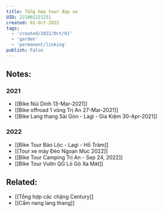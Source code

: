 ```yaml
---
title: Tổng hợp tour đạp xe
UID: 221001221251
created: 01-Oct-2022
tags:
  - 'created/2022/Oct/01'
  - 'garden'
  - 'permanent/linking'
publish: False
---
```

## Notes:

### 2021
- [[Bike Núi Dinh 13-Mar-2021]]
- [[Bike offroad 1 vòng Trị An 27-Mar-2021]]
- [[Bike Lang thang Sài Gòn - Lagi - Gia Kiệm 30-Apr-2021]]

### 2022
- [[Bike Tour Bảo Lộc - Lagi - Hồ Tràm]]
- [[Tour xe máy Đèo Ngoạn Mục 2022]]
- [[Bike Tour Camping Trị An - Sep 24, 2022]]
- [[Bike Tour Vườn QG Lò Gò Xa Mát]]

## Related:
- [[Tổng hợp các chặng Century]]
- [[Cẩm nang lang thang]]